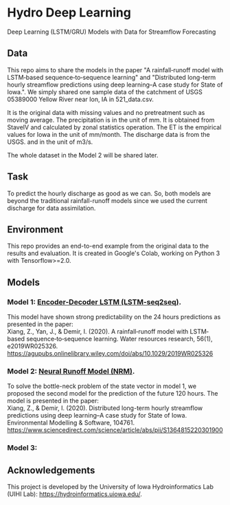 # Hydro Deep Learning
Deep Learning (LSTM/GRU) Models with Data for Streamflow Forecasting

## Data
This repo aims to share the models in the paper "A rainfall‐runoff model with LSTM‐based sequence‐to‐sequence learning" and "Distributed long-term hourly streamflow predictions using deep learning–A case study for State of Iowa.". We simply shared one sample data of the catchment of USGS 05389000 Yellow River near Ion, IA in 521_data.csv.  

It is the original data with missing values and no pretreatment such as moving average. The precipitation is in the unit of mm. It is obtained from StaveIV and calculated by zonal statistics operation. The ET is the empirical values for Iowa in the unit of mm/month. The discharge data is from the USGS. and in the unit of m3/s.  

The whole dataset in the Model 2 will be shared later.  

## Task
To predict the hourly discharge as good as we can. So, both models are beyond the traditional rainfall-runoff models since we used the current discharge for data assimilation.  

## Environment
This repo provides an end-to-end example from the original data to the results and evaluation. It is created in Google's Colab, working on Python 3 with Tensorflow>=2.0.

## Models
### Model 1: [Encoder-Decoder LSTM (LSTM-seq2seq)](model1_EDLSTM.ipynb).
This model have shown strong predictability on the 24 hours predictions as presented in the paper:  
Xiang, Z., Yan, J., & Demir, I. (2020). A rainfall‐runoff model with LSTM‐based sequence‐to‐sequence learning. Water resources research, 56(1), e2019WR025326. https://agupubs.onlinelibrary.wiley.com/doi/abs/10.1029/2019WR025326

### Model 2: [Neural Runoff Model (NRM)](model2_NRM.ipynb).
To solve the bottle-neck problem of the state vector in model 1, we proposed the second model for the prediction of the future 120 hours. The model is presented in the paper:  
Xiang, Z., & Demir, I. (2020). Distributed long-term hourly streamflow predictions using deep learning–A case study for State of Iowa. Environmental Modelling & Software, 104761. https://www.sciencedirect.com/science/article/abs/pii/S1364815220301900

### Model 3: 

## Acknowledgements
This project is developed by the University of Iowa Hydroinformatics Lab (UIHI Lab): https://hydroinformatics.uiowa.edu/.

